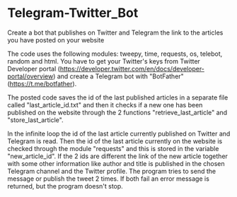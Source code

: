 # Telegram-Twitter_Bot
Create a bot that publishes on Twitter and Telegram the link to the articles you have posted on your website

The code uses the following modules: tweepy, time, requests, os, telebot, random and html. You have to get your Twitter's keys from Twitter Developer portal (https://developer.twitter.com/en/docs/developer-portal/overview) and create a Telegram bot with "BotFather" (https://t.me/botfather). 

The posted code saves the id of the last published articles in a separate file called "last_article_id.txt" and then it checks if a new one has been published on the website through the 2 functions "retrieve_last_article" and "store_last_article".

In the infinite loop the id of the last article currently published on Twitter and Telegram is read. Then the id of the last article currently on the website is checked through the module "requests" and this is stored in the variable "new_article_id". 
If the 2 ids are different the link of the new article together with some other information like author and title is published in the chosen Telegram channel and the Twitter profile. The program tries to send the message or publish the tweet 2 times. If both fail an error message is returned, but the program doesn't stop. 

